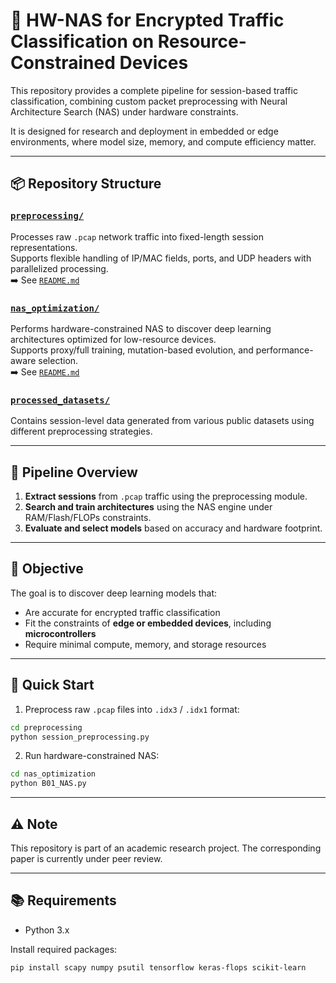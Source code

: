 # 🔐 HW-NAS for Encrypted Traffic Classification on Resource-Constrained Devices

This repository provides a complete pipeline for session-based traffic classification, combining custom packet preprocessing with Neural Architecture Search (NAS) under hardware constraints.

It is designed for research and deployment in embedded or edge environments, where model size, memory, and compute efficiency matter.

---

## 📦 Repository Structure

### [`preprocessing/`](./preprocessing/)
Processes raw `.pcap` network traffic into fixed-length session representations.  
Supports flexible handling of IP/MAC fields, ports, and UDP headers with parallelized processing.  
➡️ See [`README.md`](./preprocessing/)

### [`nas_optimization/`](./nas_optimization/)
Performs hardware-constrained NAS to discover deep learning architectures optimized for low-resource devices.  
Supports proxy/full training, mutation-based evolution, and performance-aware selection.  
➡️ See [`README.md`](./nas_optimization/)

### [`processed_datasets/`](./processed_datasets/)
Contains session-level data generated from various public datasets using different preprocessing strategies.

---

## 🧠 Pipeline Overview

1. **Extract sessions** from `.pcap` traffic using the preprocessing module.
2. **Search and train architectures** using the NAS engine under RAM/Flash/FLOPs constraints.
3. **Evaluate and select models** based on accuracy and hardware footprint.

---

## 🎯 Objective

The goal is to discover deep learning models that:
- Are accurate for encrypted traffic classification
- Fit the constraints of **edge or embedded devices**, including **microcontrollers**
- Require minimal compute, memory, and storage resources

---

## 🚀 Quick Start

1. Preprocess raw `.pcap` files into `.idx3` / `.idx1` format:

```bash
cd preprocessing
python session_preprocessing.py
```

2. Run hardware-constrained NAS:

```bash
cd nas_optimization
python B01_NAS.py
```

---

## ⚠️ Note

This repository is part of an academic research project. The corresponding paper is currently under peer review.  

---

## 📚 Requirements

- Python 3.x

Install required packages:
```bash
pip install scapy numpy psutil tensorflow keras-flops scikit-learn
```
